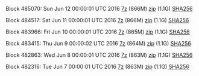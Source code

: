 Block 485070: Sun Jun 12 00:00:01 UTC 2016 [7z](https://transfer.sh/AHnul/bootstrap.dat.20160612.7z) (866M) [zip](https://transfer.sh/TPZf2/bootstrap.dat.20160612.zip) (1.1G) [SHA256](https://transfer.sh/gEZMX/sha256.txt)

Block 484517: Sat Jun 11 00:00:01 UTC 2016 [7z](https://transfer.sh/79tBn/bootstrap.dat.20160611.7z) (866M) [zip](https://transfer.sh/DV4tn/bootstrap.dat.20160611.zip) (1.1G) [SHA256](https://transfer.sh/LRFfQ/sha256.txt)

Block 483966: Fri Jun 10 00:00:01 UTC 2016 [7z](https://transfer.sh/fdHmm/bootstrap.dat.20160610.7z) (865M) [zip](https://transfer.sh/pCZpe/bootstrap.dat.20160610.zip) (1.1G) [SHA256](https://transfer.sh/DONbI/sha256.txt)

Block 483415: Thu Jun  9 00:00:02 UTC 2016 [7z](https://transfer.sh/okyl5/bootstrap.dat.20160609.7z) (864M) [zip](https://transfer.sh/Y0yJk/bootstrap.dat.20160609.zip) (1.1G) [SHA256](https://transfer.sh/vU4aa/sha256.txt)

Block 482863: Wed Jun  8 00:00:01 UTC 2016 [7z](https://transfer.sh/DSbjP/bootstrap.dat.20160608.7z) (863M) [zip](https://transfer.sh/YrQYy/bootstrap.dat.20160608.zip) (1.1G) [SHA256](https://transfer.sh/mlCqO/sha256.txt)

Block 482316: Tue Jun  7 00:00:01 UTC 2016 [7z](https://transfer.sh/xK7cg/bootstrap.dat.20160607.7z) (863M) [zip](https://transfer.sh/y8XEA/bootstrap.dat.20160607.zip) (1.1G) [SHA256](https://transfer.sh/X6DUO/sha256.txt)
